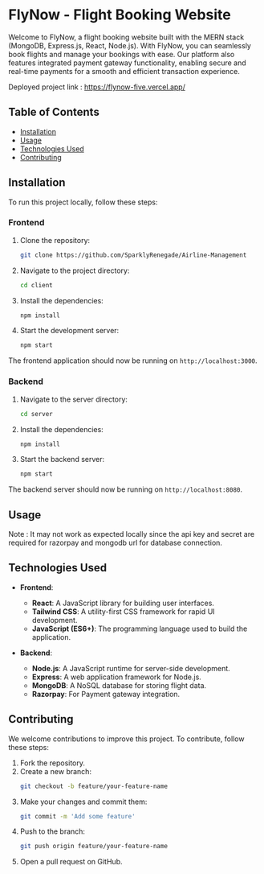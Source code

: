 # FlyNow - Flight Booking Website

Welcome to FlyNow, a flight booking website built with the MERN stack (MongoDB, Express.js, React, Node.js). With FlyNow, you can seamlessly book flights and manage your bookings with ease. Our platform also features integrated payment gateway functionality, enabling secure and real-time payments for a smooth and efficient transaction experience.

Deployed project link : https://flynow-five.vercel.app/

## Table of Contents

- [Installation](#installation)
- [Usage](#usage)
- [Technologies Used](#technologies-used)
- [Contributing](#contributing)

## Installation

To run this project locally, follow these steps:

### Frontend

1. Clone the repository:
   ```bash
   git clone https://github.com/SparklyRenegade/Airline-Management
   ```
2. Navigate to the project directory:
   ```bash
   cd client
   ```

3. Install the dependencies:
   ```bash
   npm install
   ```

4. Start the development server:
   ```bash
   npm start
   ```

The frontend application should now be running on `http://localhost:3000`.

### Backend

1. Navigate to the server directory:
   ```bash
   cd server
   ```

2. Install the dependencies:
   ```bash
   npm install
   ```

3. Start the backend server:
   ```bash
   npm start
   ```

The backend server should now be running on `http://localhost:8080`.

## Usage
Note : It may not work as expected locally since the api key and secret are required for razorpay and mongodb url for database connection.

## Technologies Used

- **Frontend**:
  - **React**: A JavaScript library for building user interfaces.
  - **Tailwind CSS**: A utility-first CSS framework for rapid UI development.
  - **JavaScript (ES6+)**: The programming language used to build the application.

- **Backend**:
  - **Node.js**: A JavaScript runtime for server-side development.
  - **Express**: A web application framework for Node.js.
  - **MongoDB**: A NoSQL database for storing flight data.
  - **Razorpay**: For Payment gateway integration.


## Contributing

We welcome contributions to improve this project. To contribute, follow these steps:

1. Fork the repository.
2. Create a new branch:
   ```bash
   git checkout -b feature/your-feature-name
   ```
3. Make your changes and commit them:
   ```bash
   git commit -m 'Add some feature'
   ```
4. Push to the branch:
   ```bash
   git push origin feature/your-feature-name
   ```
5. Open a pull request on GitHub.
